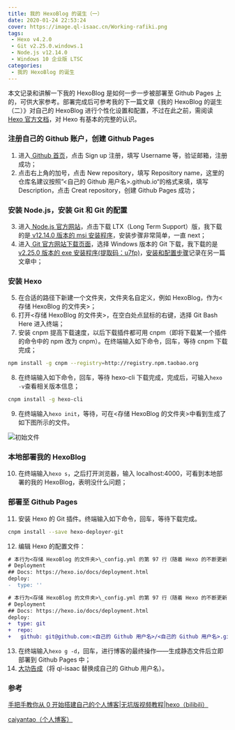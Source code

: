 ```yaml
---
title: 我的 HexoBlog 的诞生（一）
date: 2020-01-24 22:53:24
cover: https://image.ql-isaac.cn/Working-rafiki.png
tags:
 - Hexo v4.2.0
 - Git v2.25.0.windows.1
 - Node.js v12.14.0
 - Windows 10 企业版 LTSC
categories: 
 - 我的 HexoBlog 的诞生
---
```


本文记录和讲解一下我的 HexoBlog 是如何一步一步被部署至 Github Pages 上的，可供大家参考。部署完成后可参考我的下一篇文章《我的 HexoBlog 的诞生（二）》对自己的 HexoBlog 进行个性化设置和配置，不过在此之前，需阅读[ Hexo 官方文档](https://hexo.io/zh-cn/docs/)，对 Hexo 有基本的完整的认识。

<!-- more -->

### 注册自己的 Github 账户，创建 Github Pages

1. 进入[ Github 首页](http://github.com/)，点击 Sign up 注册，填写 Username 等，验证邮箱，注册成功；
2. 点击右上角的加号，点击 New repository，填写 Repository name，这里的仓库名建议按照”<自己的 Github 用户名>.github.io“的格式来填，填写 Description，点击 Creat repository，创建 Github Pages 成功；

### 安装 Node.js，安装 Git 和 Git 的配置

3. 进入[ Node.js 官方网站](https://nodejs.org/zh-cn/)，点击下载 LTX（Long Term Support）版，我下载的是[ v12.14.0 版本的 msi 安装程序](https://nodejs.org/download/release/v12.14.0/)，安装步骤非常简单，一直 next；
4. 进入[ Git 官方网站下载页面](https://git-scm.com/downloads)，选择 Windows 版本的 Git 下载，我下载的是[ v2.25.0 版本的 exe 安装程序(提取码：u7fp)](https://pan.baidu.com/s/1YJxkbnkwx-9x4Hr5Sz4jMQ)，[安装和配置步骤](https://blog.ql-isaac.cn/2020/01/24/What_is_Git/#more)记录在另一篇文章中；

### 安装 Hexo

5. 在合适的路径下新建一个文件夹，文件夹名自定义，例如 HexoBlog，作为<存储 HexoBlog 的文件夹>；
6. 打开<存储 HexoBlog 的文件夹>，在空白处点鼠标的右键，选择 Git Bash Here 进入终端；
7. 安装 cnpm 提高下载速度，以后下载插件都可用 cnpm（即将下载某一个插件的命令中的 npm 改为 cnpm）。在终端输入如下命令，回车，等待 cnpm 下载完成；

 ```bash
npm install -g cnpm --registry=http://registry.npm.taobao.org
```

8. 在终端输入如下命令，回车，等待 hexo-cli 下载完成，完成后，可输入`hexo -v`查看相关版本信息；

```bash
cnpm install -g hexo-cli
```

9. 在终端输入`hexo init`，等待，可在<存储 HexoBlog 的文件夹>中看到生成了如下图所示的文件。

![初始文件](https://image.ql-isaac.cn/My_HexoBlog_with_NexT(1)/%E5%88%9D%E5%A7%8B%E6%96%87%E4%BB%B6.png)

### 本地部署我的 HexoBlog

10. 在终端输入`hexo s`，之后打开浏览器，输入 localhost:4000，可看到本地部署的我的 HexoBlog，表明没什么问题；

### 部署至 Github Pages

11. 安装 Hexo 的 Git 插件。终端输入如下命令，回车，等待下载完成。

```bash
cnpm install --save hexo-deployer-git
```

12. 编辑 Hexo 的配置文件：

```diff
# 本行为<存储 HexoBlog 的文件夹>\_config.yml 的第 97 行（随着 Hexo 的不断更新，本行对应在你的 _config.yml 中不一定是第 97 行，请以实际情况为准）
# Deployment
## Docs: https://hexo.io/docs/deployment.html
deploy:  
-  type: ''
```
    
```diff
# 本行为<存储 HexoBlog 的文件夹>\_config.yml 的第 97 行（随着 Hexo 的不断更新，本行对应在你的 _config.yml 中不一定是第 97 行，请以实际情况为准）
# Deployment
## Docs: https://hexo.io/docs/deployment.html
deploy:  
+  type: git  
+  repo: 
+   github: git@github.com:<自己的 Github 用户名>/<自己的 Github 用户名>.github.io.git,master        
```

13. 在终端输入`hexo g -d`，回车，进行博客的最终操作——生成静态文件后立即部署到 Github Pages 中；
14. [大功告成](https://ql-isaac.github.io)（将 ql-isaac 替换成自己的 Github 用户名）。

### 参考

[手把手教你从 0 开始搭建自己的个人博客|无坑版视频教程|hexo（bilibili）](https://www.bilibili.com/video/av44544186)

[caiyantao（个人博客）](https://caiyantao.gitee.io/)